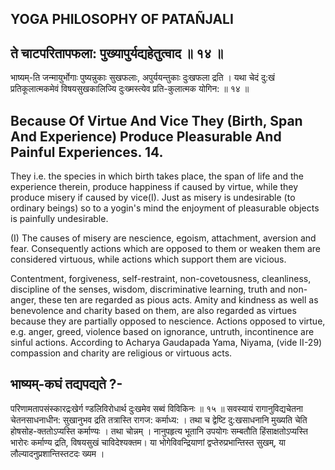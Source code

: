 ## YOGA PHILOSOPHY OF PATAÑJALI

## ते चाटपरितापफला: पुख्यापुर्यद्यहेतुत्वाद ॥ १४ ॥

भाष्यम्-ति जन्मायुर्भोगाः पुष्यन्नुकाः सुखफलाः, अपुर्ययन्तुकाः दुःखफला द्रति । यथा चेदं दु:खं प्रतिकूलात्मकमेवं विषयसुखकालिज्यि दुःख्मस्त्येव प्रति-कुलात्मक योगिन: ॥ १४ ॥

## Because Of Virtue And Vice They (Birth, Span And Experience) Produce Pleasurable And Painful Experiences. 14.

They i.e. the species in which birth takes place, the span of life and the experience therein, produce happiness if caused by virtue, while they produce misery if caused by vice(I). Just as misery is undesirable (to ordinary beings) so to a yogin's mind the enjoyment of pleasurable objects is painfully undesirable.

(I) The causes of misery are nescience, egoism, attachment, aversion and fear. Consequently actions which are opposed to them or weaken them are considered virtuous, while actions which support them are vicious.

Contentment, forgiveness, self-restraint, non-covetousness, cleanliness, discipline of the senses, wisdom, discriminative learning, truth and non-anger, these ten are regarded as pious acts. Amity and kindness as well as benevolence and charity based on them, are also regarded as virtues because they are partially opposed to nescience. Actions opposed to virtue, e.g. anger, greed, violence based on ignorance, untruth, incontinence are sinful actions. According to Acharya Gaudapada Yama, Niyama, (vide II-29) compassion and charity are religious or virtuous acts.

## भाष्यम्-कघं तद्यपद्यते ?-

परिणामतापसंस्कारद्रःखेर्ग ण्डलिविरोधार्थ दुःखमेव सब्वं विविकिनः ॥ १५ ॥ सवस्यायं रागानुविद्यचेतना चेतनसाधनाधीन: सुखानुभव द्रति तत्रास्ति रागज: कर्माध्य: । तथा च द्वेष्टि दु:खसाधनानि मुख्यति चेति होषसोह-क्ततोऽप्यस्ति कर्माण्यः । तथा चोन्नम् । नानुपहृत्य भूतानि उपयोगः सम्बतौति हिंसाक्षतोऽप्यस्ति भारोरः कर्माण्य द्रति, विषयसुखं चाविदेश्यक्तम। या भोगेविवन्द्रियाणां द्वप्तेरुप्रभान्तिस्त सुखम्, या लौल्यादनुप्रशान्तिस्तटदः ख्यम ।